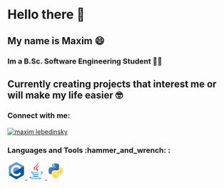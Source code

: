 # Hello there 👋
## My name is Maxim :smile:	
### Im a B.Sc. Software Engineering Student :man_student:

## Currently creating projects that interest me or will make my life easier :nerd_face:



<h3 align="left">Connect with me:</h3>
<p align="left">
<a href="https://www.linkedin.com/in/maxim-lebedinsky/" target="blank"><img align="center" src="https://raw.githubusercontent.com/rahuldkjain/github-profile-readme-generator/master/src/images/icons/Social/linked-in-alt.svg" alt="maxim lebedinsky" height="30" width="40" /></a>
</p>

<h3 align="left">Languages and Tools :hammer_and_wrench: :</h3>
<p align="left"> <a href="https://www.cprogramming.com/" target="_blank" rel="noreferrer"> <img src="https://raw.githubusercontent.com/devicons/devicon/master/icons/c/c-original.svg" alt="c" width="40" height="40"/> </a> <a href="https://www.java.com" target="_blank" rel="noreferrer"> <img src="https://raw.githubusercontent.com/devicons/devicon/master/icons/java/java-original.svg" alt="java" width="40" height="40"/> </a> <a href="https://www.python.org" target="_blank" rel="noreferrer"> <img src="https://raw.githubusercontent.com/devicons/devicon/master/icons/python/python-original.svg" alt="python" width="40" height="40"/> </a> </p>
